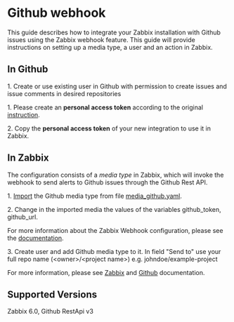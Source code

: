 
# Github webhook 

This guide describes how to integrate your Zabbix installation with Github issues using the Zabbix webhook feature. This guide will provide instructions on setting up a media type, a user and an action in Zabbix.

## In Github

1\. Create or use existing user in Github with permission to create issues and issue comments in desired repositories

1\. Please create an **personal access token** according to the original [instruction](https://docs.github.com/en/github/authenticating-to-github/keeping-your-account-and-data-secure/creating-a-personal-access-token).

2\. Copy the **personal access token** of your new integration to use it in Zabbix.

## In Zabbix

The configuration consists of a _media type_ in Zabbix, which will invoke the webhook to send alerts to Github issues through the Github Rest API.


1\. [Import](https://www.zabbix.com/documentation/6.0/manual/web_interface/frontend_sections/administration/mediatypes) the Github media type from file [media_github.yaml](media_github.yaml).

2\. Change in the imported media the values of the variables github_token, github_url.

For more information about the Zabbix Webhook configuration, please see the [documentation](https://www.zabbix.com/documentation/6.0/manual/config/notifications/media/webhook).

3\. Create user and add Github media type to it. In field "Send to" use your full repo name (\<owner\>/\<project name\>) e.g. johndoe/example-project

For more information, please see [Zabbix](https://www.zabbix.com/documentation/6.0/manual/config/notifications) and [Github](https://docs.github.com/en/rest) documentation.

## Supported Versions

Zabbix 6.0, Github RestApi v3
